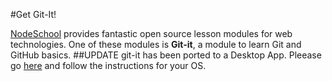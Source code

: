 #Get Git-It!

 [NodeSchool](http://nodeschool.io/) provides fantastic open source lesson modules for web technologies. One of these modules is **Git-it**,  a module to learn Git and GitHub basics.
 ##UPDATE
 git-it has been ported to a Desktop App.
 Pleease go [here](https://github.com/jlord/git-it) and follow the instructions for your OS.